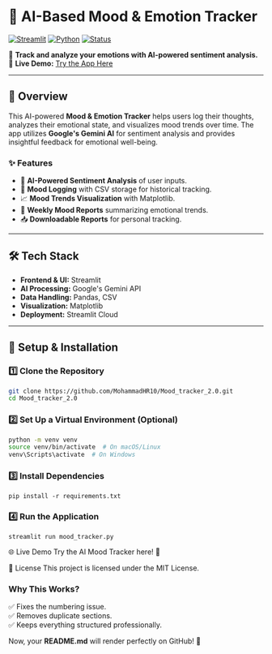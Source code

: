 # 🧠 AI-Based Mood & Emotion Tracker

[![Streamlit](https://img.shields.io/badge/Streamlit-Online-brightgreen)](https://moodtracker20-kx8geglx7f75uhuhxnnph2.streamlit.app/)
[![Python](https://img.shields.io/badge/Python-3.9%2B-blue)](https://www.python.org/)
[![Status](https://img.shields.io/badge/Status-Active-brightgreen)](https://moodtracker20-kx8geglx7f75uhuhxnnph2.streamlit.app/)

🚀 **Track and analyze your emotions with AI-powered sentiment analysis.**  
🔗 **Live Demo:** [Try the App Here](https://moodtracker20-kx8geglx7f75uhuhxnnph2.streamlit.app/)

---

## 📖 Overview
This AI-powered **Mood & Emotion Tracker** helps users log their thoughts, analyzes their emotional state, and visualizes mood trends over time. The app utilizes **Google's Gemini AI** for sentiment analysis and provides insightful feedback for emotional well-being.

### ✨ **Features**
- 🤖 **AI-Powered Sentiment Analysis** of user inputs.
- 📝 **Mood Logging** with CSV storage for historical tracking.
- 📈 **Mood Trends Visualization** with Matplotlib.
- 📆 **Weekly Mood Reports** summarizing emotional trends.
- 📥 **Downloadable Reports** for personal tracking.

---

## 🛠 Tech Stack
- **Frontend & UI:** Streamlit
- **AI Processing:** Google's Gemini API
- **Data Handling:** Pandas, CSV
- **Visualization:** Matplotlib
- **Deployment:** Streamlit Cloud

---

## 🔧 Setup & Installation

### 1️⃣ **Clone the Repository**
```bash
git clone https://github.com/MohammadHR10/Mood_tracker_2.0.git
cd Mood_tracker_2.0
```
### 2️⃣ **Set Up a Virtual Environment (Optional)**
```bash
python -m venv venv
source venv/bin/activate  # On macOS/Linux
venv\Scripts\activate  # On Windows
```

### 3️⃣ **Install Dependencies**
```
pip install -r requirements.txt
```

### 4️⃣ **Run the Application**
```
streamlit run mood_tracker.py
```
🌐 Live Demo
Try the AI Mood Tracker here! 🚀

📜 License
This project is licensed under the MIT License.

### **Why This Works?**
✅ Fixes the numbering issue.  
✅ Removes duplicate sections.  
✅ Keeps everything structured professionally.  

Now, your **README.md** will render perfectly on GitHub! 🚀







